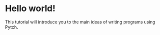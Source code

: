 # Hello world!

This tutorial will introduce you to the main ideas of writing programs
using Pytch.
